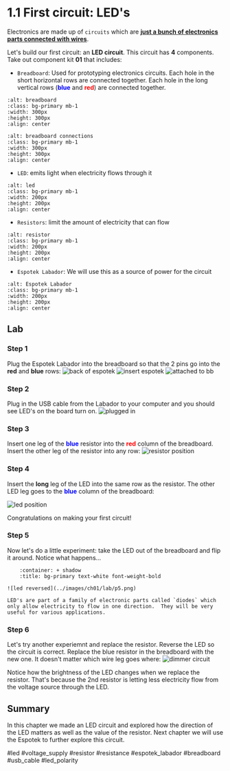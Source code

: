 # 1.1 First circuit: LED's

Electronics are made up of `circuits` which are <ins>**just a bunch of electronics parts connected with wires**</ins>.

Let's build our first circuit:  an **LED circuit**.  This circuit has **4** components.  Take out component kit **01** that includes:

- `Breadboard`: Used for prototyping electronics circuits.  Each hole in the short horizontal rows are connected together.  Each hole in the long vertical rows (<span style="color:blue">**blue**</span> and <span style="color:red">**red**</span>) are connected together.


```{image} ../images/ch01/breadboard.png
:alt: breadboard
:class: bg-primary mb-1
:width: 300px
:height: 300px
:align: center
``` 
```{image} ../images/ch01/breadboard_connections.png
:alt: breadboard connections
:class: bg-primary mb-1
:width: 300px
:height: 300px
:align: center
```

- `LED`: emits light when electricity flows through it <br/>
```{image} ../images/ch01/led.png
:alt: led
:class: bg-primary mb-1
:width: 200px
:height: 200px
:align: center
```

- `Resistors`: limit the amount of electricity that can flow <br/>
```{image} ../images/ch01/resistors.png
:alt: resistor
:class: bg-primary mb-1
:width: 200px
:height: 200px
:align: center
```
- `Espotek Labador`: We will use this as a source of power for the circuit
```{image} ../images/ch01/espotek_labador.png
:alt: Espotek Labador
:class: bg-primary mb-1
:width: 200px
:height: 200px
:align: center
```

## Lab
### Step 1
Plug the Espotek Labador into the breadboard so that the 2 pins go into the **red** and **blue** rows:
![back of espotek](../images/ch01/lab/espotek_back.png)
![insert espotek](../images/ch01/lab/espotek_insertion.png)
![attached to bb](../images/ch01/lab/p1.png)

### Step 2
Plug in the USB cable from the Labador to your computer and you should see LED's on the board turn on.
![plugged in](../images/ch01/lab/p2.png)

### Step 3
Insert one leg of the <span style="color:blue">**blue**</span> resistor into the  <span style="color:red">**red**</span> column of the breadboard.  Insert the other leg of the resistor into any row:
![resistor position](../images/ch01/lab/p3.png)

### Step 4
Insert the **long** leg of the LED into the same row as the resistor.  The other LED leg goes to the <span style="color:blue">**blue**</span> column of the breadboard:

![led position](../images/ch01/lab/p4.png)

Congratulations on making your first circuit!  

### Step 5
Now let's do a little experiment: take the LED out of the breadboard and flip it around.  Notice what happens...
````{dropdown} See result
    :container: + shadow
    :title: bg-primary text-white font-weight-bold

![led reversed](../images/ch01/lab/p5.png)

LED's are part of a family of electronic parts called `diodes` which only allow electricity to flow in one direction.  They will be very useful for various applications.

````

### Step 6
Let's try another experiemnt and replace the resistor. Reverse the LED so the circuit is correct. Replace the blue resistor in the breadboard with the new one.  It doesn't matter which wire leg goes where:
![dimmer circuit](../images/ch01/lab/p6.png)

Notice how the brightness of the LED changes when we replace the resistor.  That's because the 2nd resistor is letting less electricity flow from the voltage source through the LED.

## Summary
In this chapter we made an LED circuit and explored how the direction of the LED matters as well as the value of the resistor.  Next chapter we will use the Espotek to further explore this circuit.

#led #voltage_supply #resistor #resistance #espotek_labador #breadboard #usb_cable #led_polarity